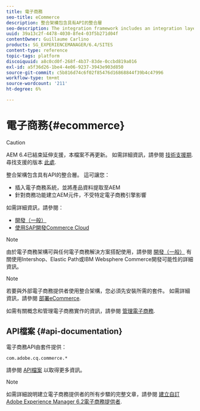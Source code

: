 ```yaml
---
title: 電子商務
seo-title: eCommerce
description: 整合架構包含具有API的整合層
seo-description: The integration framework includes an integration layer with an API
uuid: 39a13c2f-4478-4030-8fe4-03f5b271d04f
contentOwner: Guillaume Carlino
products: SG_EXPERIENCEMANAGER/6.4/SITES
content-type: reference
topic-tags: platform
discoiquuid: a8c0cd0f-268f-4b37-83de-0ccbd819a016
exl-id: a5f36d26-1be4-4e06-9237-3943e903d850
source-git-commit: c5b816d74c6f02f85476d16868844f39b4c47996
workflow-type: tm+mt
source-wordcount: '211'
ht-degree: 6%

---
```


# 電子商務{#ecommerce}

>[!CAUTION]
>
>AEM 6.4已結束延伸支援，本檔案不再更新。 如需詳細資訊，請參閱 [技術支援期](https://helpx.adobe.com//tw/support/programs/eol-matrix.html). 尋找支援的版本 [此處](https://experienceleague.adobe.com/docs/).

整合架構包含具有API的整合層。 這可讓您：

* 插入電子商務系統，並將產品資料提取至AEM
* 針對商務功能建立AEM元件，不受特定電子商務引擎影響

如需詳細資訊，請參閱：

* [開發（一般）](/help/sites-developing/generic.md)
* [使用SAP開發Commerce Cloud](/help/sites-developing/sap-commerce-cloud.md)

>[!NOTE]
>
>由於電子商務架構可與任何電子商務解決方案搭配使用，請參閱 [開發（一般）](/help/sites-developing/generic.md) 有關使用Intershop、Elastic Path或IBM Websphere Commerce開發可能性的詳細資訊。

>[!NOTE]
>
>若要與外部電子商務提供者使用整合架構，您必須先安裝所需的套件。 如需詳細資訊，請參閱 [部署eCommerce](/help/sites-deploying/ecommerce.md).
>
>如需有關概念和管理電子商務實作的資訊，請參閱 [管理電子商務](/help/sites-administering/ecommerce.md).

## API檔案 {#api-documentation}

電子商務API由套件提供：

`com.adobe.cq.commerce.*`

請參閱 [API檔案](https://helpx.adobe.com/experience-manager/6-4/sites/developing/using/reference-materials/javadoc/index.html) 以取得更多資訊。

>[!NOTE]
>
>如需詳細說明建立電子商務提供者的所有步驟的完整文章，請參閱 [建立自訂Adobe Experience Manager 6.2電子商務提供者](https://helpx.adobe.com/tw/experience-manager/using/ecommerce62.html).
